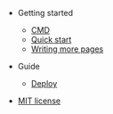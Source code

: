 
- Getting started

  - [CMD](README.md#CMD)
  - [Quick start](quickstart.md)
  - [Writing more pages](more-pages.md)

- Guide

  - [Deploy](es/deploy.md)

- [MIT license](es/license.md)
